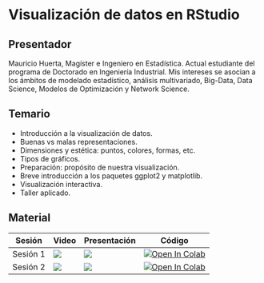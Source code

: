 # Visualización de datos en RStudio

## Presentador

Mauricio Huerta, Magíster e Ingeniero en Estadística. Actual estudiante del programa de Doctorado en Ingeniería Industrial. Mis intereses se asocian a los ámbitos de modelado estadístico, análisis multivariado, 
Big-Data, Data Science, Modelos de Optimización y Network Science.

## Temario

* Introducción a la visualización de datos.
* Buenas vs malas representaciones.
* Dimensiones y estética: puntos, colores, formas, etc.
* Tipos de gráficos.
* Preparación: propósito de nuestra visualización. 
* Breve introducción a los paquetes ggplot2 y matplotlib.
* Visualización interactiva.
* Taller aplicado.

## Material 
| Sesión   | Video                                                                                                                                                                                                                                            | Presentación                                                                                                                                                                      | Código                                                                                                                                                                                         |
|----------|--------------------------------------------------------------------------------------------------------------------------------------------------------------------------------------------------------------------------------------------------|-----------------------------------------------------------------------------------------------------------------------------------------------------------------------------------|------------------------------------------------------------------------------------------------------------------------------------------------------------------------------------------------|
| Sesión 1 | <a href="https://www.youtube.com/watch?v=N97sFMQRDlU&t=2925s&ab_channel=SociedadChilenadeEstad%C3%ADstica" target="_parent"><img src="https://img.shields.io/badge/YouTube-%23FF0000.svg?style=for-the-badge&logo=YouTube&logoColor=white"/></a> | <a href="docs/2020/01_visualizacion/clase_01.pdf" target="_parent"><img src="https://img.shields.io/badge/PDF-%23FF0000.svg?style=for-the-badge&logo=adobe&logoColor=white"/></a> | <a href="docs/2020/01_visualizacion/codigo_01.R" target="_parent"><img src="https://img.shields.io/badge/r-%23276DC3.svg?style=for-the-badge&logo=r&logoColor=white" alt="Open In Colab"/></a> |
| Sesión 2 | <a href="https://www.youtube.com/watch?v=CL2TAKQMaLs&t=7s&ab_channel=SociedadChilenadeEstad%C3%ADstica" target="_parent"><img src="https://img.shields.io/badge/YouTube-%23FF0000.svg?style=for-the-badge&logo=YouTube&logoColor=white"/></a>    | <a href="docs/2020/01_visualizacion/clase_02.pdf" target="_parent"><img src="https://img.shields.io/badge/PDF-%23FF0000.svg?style=for-the-badge&logo=adobe&logoColor=white"/></a> | <a href="docs/2020/01_visualizacion/codigo_01.R" target="_parent"><img src="https://img.shields.io/badge/r-%23276DC3.svg?style=for-the-badge&logo=r&logoColor=white" alt="Open In Colab"/></a> |